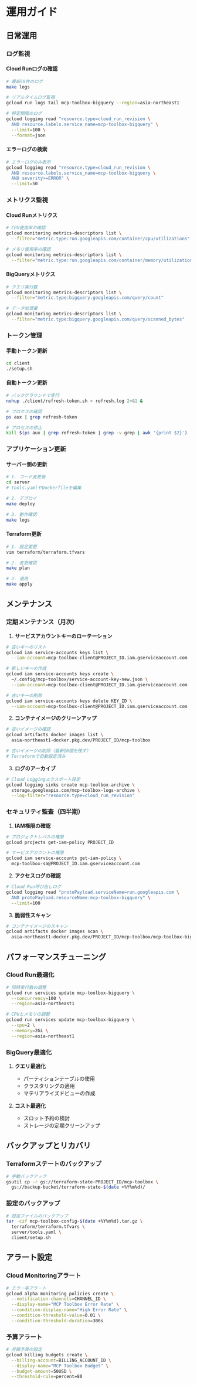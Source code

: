 # 運用ガイド

## 日常運用

### ログ監視

#### Cloud Runログの確認
```bash
# 最新50件のログ
make logs

# リアルタイムログ監視
gcloud run logs tail mcp-toolbox-bigquery --region=asia-northeast1

# 特定期間のログ
gcloud logging read "resource.type=cloud_run_revision \
  AND resource.labels.service_name=mcp-toolbox-bigquery" \
  --limit=100 \
  --format=json
```

#### エラーログの検索
```bash
# エラーログのみ表示
gcloud logging read "resource.type=cloud_run_revision \
  AND resource.labels.service_name=mcp-toolbox-bigquery \
  AND severity>=ERROR" \
  --limit=50
```

### メトリクス監視

#### Cloud Runメトリクス
```bash
# CPU使用率の確認
gcloud monitoring metrics-descriptors list \
  --filter="metric.type:run.googleapis.com/container/cpu/utilizations"

# メモリ使用率の確認
gcloud monitoring metrics-descriptors list \
  --filter="metric.type:run.googleapis.com/container/memory/utilizations"
```

#### BigQueryメトリクス
```bash
# クエリ実行数
gcloud monitoring metrics-descriptors list \
  --filter="metric.type:bigquery.googleapis.com/query/count"

# データ処理量
gcloud monitoring metrics-descriptors list \
  --filter="metric.type:bigquery.googleapis.com/query/scanned_bytes"
```

### トークン管理

#### 手動トークン更新
```bash
cd client
./setup.sh
```

#### 自動トークン更新
```bash
# バックグラウンドで実行
nohup ./client/refresh-token.sh > refresh.log 2>&1 &

# プロセスの確認
ps aux | grep refresh-token

# プロセスの停止
kill $(ps aux | grep refresh-token | grep -v grep | awk '{print $2}')
```

### アプリケーション更新

#### サーバー側の更新
```bash
# 1. コード変更後
cd server
# tools.yamlやDockerfileを編集

# 2. デプロイ
make deploy

# 3. 動作確認
make logs
```

#### Terraform更新
```bash
# 1. 設定変更
vim terraform/terraform.tfvars

# 2. 変更確認
make plan

# 3. 適用
make apply
```

## メンテナンス

### 定期メンテナンス（月次）

1. **サービスアカウントキーのローテーション**
```bash
# 古いキーのリスト
gcloud iam service-accounts keys list \
  --iam-account=mcp-toolbox-client@PROJECT_ID.iam.gserviceaccount.com

# 新しいキーの作成
gcloud iam service-accounts keys create \
  ~/.config/mcp-toolbox/service-account-key-new.json \
  --iam-account=mcp-toolbox-client@PROJECT_ID.iam.gserviceaccount.com

# 古いキーの削除
gcloud iam service-accounts keys delete KEY_ID \
  --iam-account=mcp-toolbox-client@PROJECT_ID.iam.gserviceaccount.com
```

2. **コンテナイメージのクリーンアップ**
```bash
# 古いイメージの確認
gcloud artifacts docker images list \
  asia-northeast1-docker.pkg.dev/PROJECT_ID/mcp-toolbox

# 古いイメージの削除（最新10個を残す）
# Terraformで自動設定済み
```

3. **ログのアーカイブ**
```bash
# Cloud Loggingエクスポート設定
gcloud logging sinks create mcp-toolbox-archive \
  storage.googleapis.com/mcp-toolbox-logs-archive \
  --log-filter="resource.type=cloud_run_revision"
```

### セキュリティ監査（四半期）

1. **IAM権限の確認**
```bash
# プロジェクトレベルの権限
gcloud projects get-iam-policy PROJECT_ID

# サービスアカウントの権限
gcloud iam service-accounts get-iam-policy \
  mcp-toolbox-sa@PROJECT_ID.iam.gserviceaccount.com
```

2. **アクセスログの確認**
```bash
# Cloud Run呼び出しログ
gcloud logging read "protoPayload.serviceName=run.googleapis.com \
  AND protoPayload.resourceName:mcp-toolbox-bigquery" \
  --limit=100
```

3. **脆弱性スキャン**
```bash
# コンテナイメージのスキャン
gcloud artifacts docker images scan \
  asia-northeast1-docker.pkg.dev/PROJECT_ID/mcp-toolbox/mcp-toolbox-bigquery:latest
```

## パフォーマンスチューニング

### Cloud Run最適化

```bash
# 同時実行数の調整
gcloud run services update mcp-toolbox-bigquery \
  --concurrency=100 \
  --region=asia-northeast1

# CPUとメモリの調整
gcloud run services update mcp-toolbox-bigquery \
  --cpu=2 \
  --memory=2Gi \
  --region=asia-northeast1
```

### BigQuery最適化

1. **クエリ最適化**
   - パーティションテーブルの使用
   - クラスタリングの適用
   - マテリアライズドビューの作成

2. **コスト最適化**
   - スロット予約の検討
   - ストレージの定期クリーンアップ

## バックアップとリカバリ

### Terraformステートのバックアップ

```bash
# 手動バックアップ
gsutil cp -r gs://terraform-state-PROJECT_ID/mcp-toolbox \
  gs://backup-bucket/terraform-state-$(date +%Y%m%d)/
```

### 設定のバックアップ

```bash
# 設定ファイルのバックアップ
tar -czf mcp-toolbox-config-$(date +%Y%m%d).tar.gz \
  terraform/terraform.tfvars \
  server/tools.yaml \
  client/setup.sh
```

## アラート設定

### Cloud Monitoringアラート

```bash
# エラー率アラート
gcloud alpha monitoring policies create \
  --notification-channels=CHANNEL_ID \
  --display-name="MCP Toolbox Error Rate" \
  --condition-display-name="High Error Rate" \
  --condition-threshold-value=0.01 \
  --condition-threshold-duration=300s
```

### 予算アラート

```bash
# 月額予算の設定
gcloud billing budgets create \
  --billing-account=BILLING_ACCOUNT_ID \
  --display-name="MCP Toolbox Budget" \
  --budget-amount=50USD \
  --threshold-rule=percent=80
```